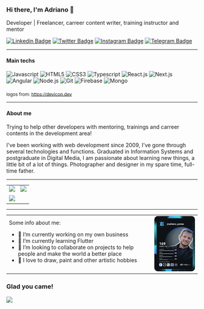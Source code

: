 ### Hi there, I'm Adriano 👋

Developer | Freelancer, carreer content writer, training instructor and mentor

<!-- [![Website Badge](https://img.shields.io/badge/Website-3b5998?style=flat-square&logo=google-chrome&logoColor=white)](https://gkassym.netlify.app)

Helpfull profile: https://github.com/Gapur/Gapur
-->

[![Linkedin Badge](https://img.shields.io/badge/-LinkedIn-0e76a8?style=flat-square&logo=Linkedin&logoColor=white)](https://linkedin.com/in/adrianomaringolo) [![Twitter Badge](https://img.shields.io/badge/-Twitter-00acee?style=flat-square&logo=Twitter&logoColor=white)](https://twitter.com/adrmaringolo) [![Instagram Badge](https://img.shields.io/badge/-Instagram-e4405f?style=flat-square&logo=Instagram&logoColor=white)](https://www.instagram.com/adrianomaringolo/) [![Telegram Badge](https://img.shields.io/badge/-Telegram-0088cc?style=flat-square&logo=Telegram&logoColor=white)](https://t.me/adrianomaringolo)

---

#### Main techs

<!--  -->
<span><img height=40 title="Javascript" src="https://cdn.jsdelivr.net/gh/devicons/devicon/icons/javascript/javascript-original.svg" /></span>
<span><img height=40 title="HTML5" src="https://cdn.jsdelivr.net/gh/devicons/devicon/icons/html5/html5-original.svg" /></span>
<span><img height=40 title="CSS3" src="https://cdn.jsdelivr.net/gh/devicons/devicon/icons/css3/css3-original.svg" /></span>
<span><img height=40 title="Typescript" src="https://cdn.jsdelivr.net/gh/devicons/devicon/icons/typescript/typescript-original.svg" /></span>
<span><img height=40 title="React.js" src="https://cdn.jsdelivr.net/gh/devicons/devicon/icons/react/react-original.svg" /></span>
<span><img height=40 title="Next.js" src="https://cdn.jsdelivr.net/gh/devicons/devicon/icons/nextjs/nextjs-original.svg" /></span>
<span><img height=40 title="Angular" src="https://cdn.jsdelivr.net/gh/devicons/devicon/icons/angularjs/angularjs-original.svg" /></span>
<span><img height=40 title="Node.js" src="https://cdn.jsdelivr.net/gh/devicons/devicon/icons/nodejs/nodejs-original.svg" />  </span>
<span><img height=40 title="Git" src="https://cdn.jsdelivr.net/gh/devicons/devicon/icons/git/git-plain.svg"/></span>
<span><img height=40 title="Firebase" src="https://cdn.jsdelivr.net/gh/devicons/devicon/icons/firebase/firebase-plain.svg" /></span>
<span><img height=40 title="Mongo" src="https://cdn.jsdelivr.net/gh/devicons/devicon/icons/mongodb/mongodb-original.svg" /></span>

<sub>logos from: https://devicon.dev</sub>

---

#### About me
Trying to help other developers with mentoring, trainings and carreer contents in the development area!

I've been working with web development since 2009, I've gone through several technologies and functions. Graduated in Information Systems and postgraduate in Digital Media, I am passionate about learning new things, a little bit of a lot of things. Photographer and designer in my spare time, full-time father.

---

<table border=0>
    <tr>
    <td>
<img height="180em" src="https://github-readme-stats.vercel.app/api?username=adrianomaringolo&show_icons=true&hide_border=true&&count_private=true&include_all_commits=true" />
        </td>
<td>
<img src="https://github-readme-stats.vercel.app/api/top-langs?username=adrianomaringolo&layout=compact"/>
        </td>
        </tr>
            <tr>
<td colspan=2>
<img src="https://github-readme-streak-stats.herokuapp.com/?user=adrianomaringolo"/>
        </td>
        </tr>
</table>

---

<table border=0>
    <tr>
    <td>
        Some info about me:
        <ul>
            <li>🔭 I’m currently working on my own business</li>
            <li>🌱 I’m currently learning Flutter</li>
            <li>👯 I’m looking to collaborate on projects to help people and make the world a better place</li>
            <li>🎨 I love to draw, paint and other artistic hobbies</li>
        </ul>
    </td>
    <td>
        <a href="https://app.daily.dev/adriano_gomes"><img src="https://github.com/adrianomaringolo/adrianomaringolo/blob/main/devcard.svg" width="200" alt="Adriano Maringolo's Dev Card"/></a>
    </td>
        </tr>
</table>

<!--
**adrianomaringolo/adrianomaringolo** is a ✨ _special_ ✨ repository because its `README.md` (this file) appears on your GitHub profile.

Here are some ideas to get you started:

- 🔭 I’m currently working on ...
- 🌱 I’m currently learning ...
- 👯 I’m looking to collaborate on ...
- 🤔 I’m looking for help with ...
- 💬 Ask me about ...
-
- 😄 Pronouns: ...
- ⚡ Fun fact: ...
-->

### Glad you came!

![](https://visitor-badge.glitch.me/badge?page_id=adrianomaringolo)
